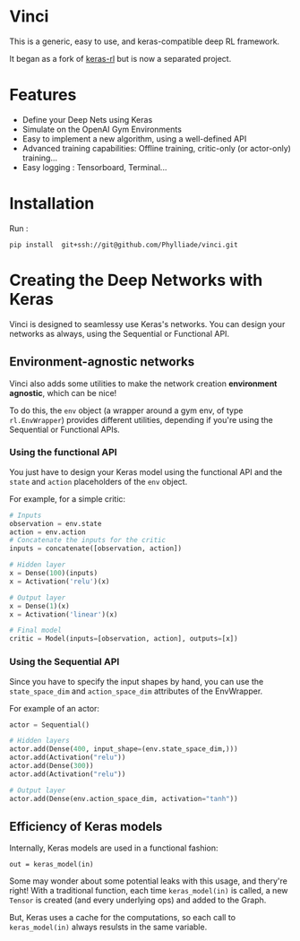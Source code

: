 # Vinci
This is a generic, easy to use, and keras-compatible deep RL framework.

It began as a fork of [keras-rl](https://github.com/matthiasplappert/keras-rl) but is now a separated project.

# Features

* Define your Deep Nets using Keras
* Simulate on the OpenAI Gym Environments
* Easy to implement a new algorithm, using a well-defined API
* Advanced training capabilities: Offline training, critic-only (or actor-only) training...
* Easy logging : Tensorboard, Terminal...

# Installation
Run :
```
pip install  git+ssh://git@github.com/Phylliade/vinci.git
```

# Creating the Deep Networks with Keras
Vinci is designed to seamlessy use Keras's networks.
You can design your networks as always, using the Sequential or Functional API.


## Environment-agnostic networks
Vinci also adds some utilities to make the network creation **environment agnostic**, which can be nice!

To do this, the `env` object (a wrapper around a gym env, of type `rl.EnvWrapper`) provides different utilities, depending if you're using the Sequential or Functional APIs.

### Using the functional API
You just have to design your Keras model using the functional API and the `state` and `action` placeholders  of the `env` object.

For example, for a simple critic:
```python
# Inputs
observation = env.state
action = env.action
# Concatenate the inputs for the critic
inputs = concatenate([observation, action])

# Hidden layer
x = Dense(100)(inputs)
x = Activation('relu')(x)

# Output layer
x = Dense(1)(x)
x = Activation('linear')(x)

# Final model
critic = Model(inputs=[observation, action], outputs=[x])
```

### Using the Sequential API
Since you have to specify the input shapes by hand, you can use the `state_space_dim` and `action_space_dim` attributes of the EnvWrapper.

For example of an actor:
```python
actor = Sequential()

# Hidden layers
actor.add(Dense(400, input_shape=(env.state_space_dim,)))
actor.add(Activation("relu"))
actor.add(Dense(300))
actor.add(Activation("relu"))

# Output layer
actor.add(Dense(env.action_space_dim, activation="tanh"))
```

## Efficiency of Keras models
Internally, Keras models are used in a functional fashion:

```
out = keras_model(in)
```

Some may wonder about some potential leaks with this usage, and thery're right!
With a traditional function, each time `keras_model(in)` is called, a new `Tensor` is created (and every underlying ops) and added to the Graph.

But, Keras uses a cache for the computations, so each call to `keras_model(in)` always resulsts in the same variable.
